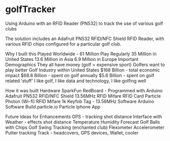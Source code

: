 # golfTracker
Using Arduino with an RFID Reader (PN532) to track the use of various golf clubs

The solution includes an Adafruit PN532 RFID/NFC Shield RFID Reader, with various RFID chips configured for a particular golf club. 

Why I built this
Played Worldwide - 61 Million Play Regularly 
35 Million in United States
13.6 Million in Asia
6.9 Million in Europe
Important Demographics
They all have money (golf = expensive sport)
Golfers want to play better
Golf Industry within United States
$168 Billion - total economic impact
$68.8 Billion - spent on golf annually
$5.6 Billion - spent on golf related ‘stuff’
I like golf, I like data and technology, I like golfing well

How it was built
Hardware
SparkFun RedBoard - Programmed with Arduino
Adafruit PN532 RFID/NFC Shield 
13.56MHz RFID
Mifare RFID Card
Particle Photon (Wi-fi)
RFID Mifare 1k Keyfob Tag - 13.56MHz
Software
Arduino Software
Build.particle.io
Particle Iphone App

Future Ideas for Enhancements
GPS - tracking shot distance
Interface with Weather - effects shot distance
Temperature
Humidity
Forecast
Golf Balls with Chips
Golf Swing Tracking (enchanted club)
Flexometer
Accelerometer
Putter tracking
Track - headcovers, GPS devices, Wallet, cooler
